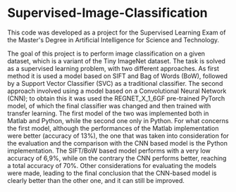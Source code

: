 # Supervised-Image-Classification
This code was developed as a project for the Supervised Learning Exam of the Master's Degree in Artificial Intelligence for Science and Technology.

The goal of this project is to perform image classification on a given dataset, which is a variant of the Tiny ImageNet dataset. The task is solved as a supervised learning problem, with two different approaches.
As first method it is used a model based on SIFT and Bag of Words (BoW), followed by a Support Vector Classifier (SVC) as a traditional classifier.
The second approach involved using a model based on a Convolutional Neural Network (CNN); to obtain this it was used the REGNET_X_1_6GF pre-trained PyTorch model, of which the final classifier was changed and then trained with transfer learning.
The first model of the two was implemented both in Matlab and Python, while the second one only in Python. For what concerns the first model, although the performances of the Matlab implementation were better (accuracy of 13%), the one that was taken into consideration for the evaluation and the comparison with the CNN based model is the Python implementation.
The SIFT/BoW based model performs with a very low accuracy of 6,9%, while on the contrary the CNN performs better, reaching a total accuracy of 70%. Other considerations for evaluating the models were made, leading to the final conclusion that the CNN-based model is clearly better than the other one, and it can still be improved.
